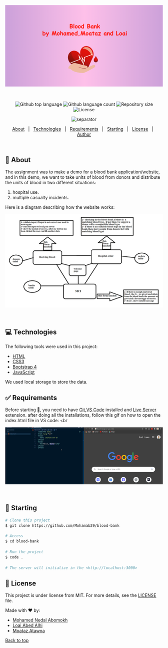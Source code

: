 <div align="center" id="top"> 
  <img src="https://github.com/Mohamab29/Blood-Bank/blob/main/assets/images/home-page.png" alt="Home page"/>

  &#xa0;

</div>


<p align="center">
  
  <img alt="Github top language" src="https://img.shields.io/github/languages/top/Mohamab29/blood-bank?color=ff69b4&style=flat-square">

  <img alt="Github language count" src="https://img.shields.io/github/languages/count/Mohamab29/blood-bank?color=ff69b4&style=flat-square">

  <img alt="Repository size" src="https://img.shields.io/github/repo-size/Mohamab29/blood-bank?color=ff69b4&style=flat-square">

  <img alt="License" src="https://img.shields.io/github/license/Mohamab29/blood-bank?color=ff69b4&style=flat-square">

</p>

<div align="center">

![separator](https://raw.githubusercontent.com/andreasbm/readme/master/assets/lines/solar.png)

</div>

<p align="center">
  <a href="#memo-about">About</a> &#xa0; | &#xa0; 
  <a href="#computer-technologies">Technologies</a> &#xa0; | &#xa0;
  <a href="#white_check_mark-requirements">Requirements</a> &#xa0; | &#xa0;
  <a href="#checkered_flag-starting">Starting</a> &#xa0; | &#xa0;
  <a href="#memo-license">License</a> &#xa0; | &#xa0;
  <a href="https://github.com/Mohamab29" target="_blank">Author</a>
</p>

<br>

## :memo: About ##

The assignment was to make a demo for a blood bank application/website, and in this demo, we want to take units of blood from donors and distribute the units of blood in two different situations:
1. hospital use.
2. multiple casualty incidents.

Here is a diagram describing how the website works:

<div align="center"> 
  <img src="https://github.com/Mohamab29/Blood-Bank/blob/main/assets/images/project-diagram.png" alt="website diagram"/>

  &#xa0;

</div>


## :computer: Technologies ##

The following tools were used in this project:

- [HTML](https://html.com/)
- [CSS3](https://developer.mozilla.org/en-US/docs/Web/CSS/)
- [Bootstrap 4](https://getbootstrap.com/)
- [JavaScript](https://www.javascript.com/)

We used local storage to store the data.

## :white_check_mark: Requirements ##

Before starting :checkered_flag:, you need to have [Git](https://git-scm.com),[VS Code](https://code.visualstudio.com/) installed and [Live Server](https://marketplace.visualstudio.com/items?itemName=ritwickdey.LiveServer) extension.
after doing all the installations, follow this gif on how to open the index.html file in VS code:
<br
<div align="center" id="top"> 
  
  ![using live server](https://github.com/Mohamab29/Blood-Bank/blob/main/assets/images/using-live-server.gif)

  &#xa0;

</div>



## :checkered_flag: Starting ##

```bash
# Clone this project
$ git clone https://github.com/Mohamab29/blood-bank

# Access
$ cd blood-bank

# Run the project
$ code .

# The server will initialize in the <http://localhost:3000>
```

## :memo: License ##

This project is under license from MIT. For more details, see the [LICENSE](LICENSE) file.



Made with :heart: by:
* <a href="https://github.com/Mohamab29" target="_blank">Mohamed Nedal Abomokh</a>
* <a href="https://github.com/loai007" target="_blank">Loai Abed Alhi</a>
* <a href="https://github.com/moataz1234" target="_blank">Moataz Atawna</a>
&#xa0;

<a href="#top">Back to top</a>
